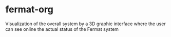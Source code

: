# fermat-org 

Visualization of the overall system by a 3D graphic interface where the user can see online the actual status of the Fermat system
